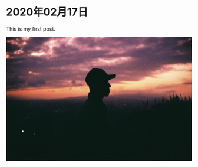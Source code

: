 # 2020年02月17日
This is my first post.

![Image description](images/51750053_120518375680710_1332225626021664849_n.jpg)
